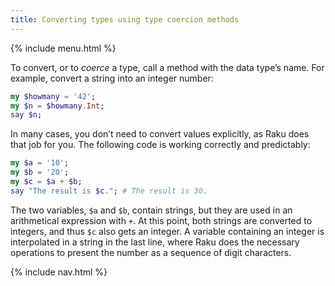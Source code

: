 ```yaml
---
title: Converting types using type coercion methods
---
```


{% include menu.html %}

To convert, or to _coerce_ a type, call a method with the data type’s name. For example, convert a string into an integer number:

```raku
my $howmany = '42';
my $n = $howmany.Int;
say $n;
```

In many cases, you don’t need to convert values explicitly, as Raku does that job for you. The following code is working correctly and predictably:

```raku
my $a = '10';
my $b = '20';
my $c = $a + $b;
say "The result is $c."; # The result is 30.
```

The two variables, `$a` and `$b`, contain strings, but they are used in an arithmetical expression with `+`. At this point, both strings are converted to integers, and thus `$c` also gets an integer. A variable containing an integer is interpolated in a string in the last line, where Raku does the necessary operations to present the number as a sequence of digit characters.

{% include nav.html %}
